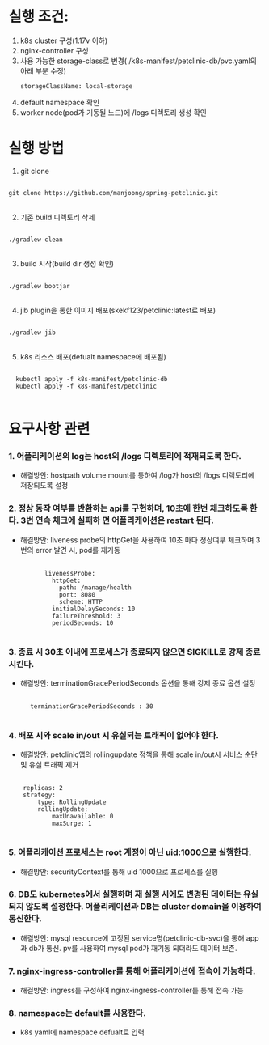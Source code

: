 # 실행 조건:
1. k8s cluster 구성(1.17v 이하)
2. nginx-controller 구성
3. 사용 가능한 storage-class로 변경( /k8s-manifest/petclinic-db/pvc.yaml의 아래 부분 수정)<pre><code>storageClassName: local-storage</code></pre>  
4. default namespace 확인
5. worker node(pod가 기동될 노드)에 /logs 디렉토리 생성 확인


# 실행 방법
1. git clone
<pre>
<code>
git clone https://github.com/manjoong/spring-petclinic.git
</code>
</pre>

2. 기존 build 디렉토리 삭제
<pre>
<code>
./gradlew clean
</code>
</pre>
3. build 시작(build dir 생성 확인)
<pre>
<code>
./gradlew bootjar
</code>
</pre> 
4. jib plugin을 통한 이미지 배포(skekf123/petclinic:latest로 배포)
<pre>
<code>
./gradlew jib
</code>
</pre> 
5. k8s 리소스 배포(defualt namespace에 배포됨)
<pre>
<code>
  kubectl apply -f k8s-manifest/petclinic-db
  kubectl apply -f k8s-manifest/petclinic
</code>
</pre>


# 요구사항 관련
### 1. 어플리케이션의 ​log​는 ​host​의 ​/logs ​디렉토리에 적재되도록 한다​.
- 해결방안: hostpath volume mount를 통하여 /log가 host의 /logs 디렉토리에 저장되도록 설정
### 2.  정상 동작 여부를 반환하는 ​api​를 구현하며​, 10​초에 한번 체크하도록 한다​. 3​번 연속 체크에 실패하 면 어플리케이션은 ​restart ​된다​.
- 해결방안: liveness probe의 httpGet을 사용하여 10초 마다 정상여부 체크하며 3번의 error 발견 시, pod를 재기동
<pre>
  <code>
          livenessProbe:
            httpGet:
              path: /manage/health
              port: 8080
              scheme: HTTP
            initialDelaySeconds: 10
            failureThreshold: 3
            periodSeconds: 10
  </code>
</pre>
### 3. 종료 시 ​30​초 이내에 프로세스가 종료되지 않으면 ​SIGKILL​로 강제 종료 시킨다​.
- 해결방안: terminationGracePeriodSeconds 옵션을 통해 강제 종료 옵션 설정
<pre>
  <code>
      terminationGracePeriodSeconds : 30
  </code>
</pre>
### 4. 배포 시와 scale in/out 시 유실되는 트래픽이 없어야 한다.
- 해결방안: petclinic앱의 rollingupdate 정책을 통해 scale in/out시 서비스 순단 및 유실  트래픽 제거
<pre>
  <code>
    replicas: 2
    strategy:
        type: RollingUpdate
        rollingUpdate:
            maxUnavailable: 0
            maxSurge: 1
  </code>
</pre>
### 5. 어플리케이션 프로세스는 ​root ​계정이 아닌 ​uid:1000​으로 실행한다​.
- 해결방안: securityContext를 통해 uid 1000으로 프로세스를 실행
### 6. DB​도 ​kubernetes​에서 실행하며 재 실행 시에도 변경된 데이터는 유실되지 않도록 설정한다​. ​어플리케이션과 ​DB​는 ​cluster domain​을 이용하여 통신한다​.
- 해결방안: mysql resource에 고정된 service명(petclinic-db-svc)을 통해 app과 db가 통신. pv를 사용하여 mysql pod가 재기동 되더라도 데이터 보존.
### 7. nginx-ingress-controller​를 통해 어플리케이션에 접속이 가능하다​.
- 해결방안: ingress를 구성하여 nginx-ingress-controller를 통해 접속 가능
### 8. namespace​는 ​default​를 사용한다​.
- k8s yaml에 namespace defualt로 입력
